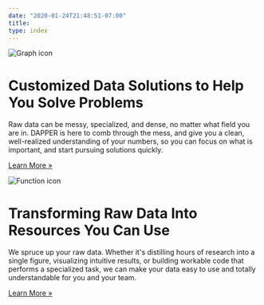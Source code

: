 ```yaml
---
date: "2020-01-24T21:48:51-07:00"
title: 
type: index
---
```


![Graph icon](/images/icon_graph.png#alignleft)
# Customized Data Solutions to Help You Solve Problems

Raw data can be messy, specialized, and dense, no matter what field you are in. DAPPER is here to comb through the mess, and give you a clean, well-realized understanding of your numbers, so you can focus on what is important, and start pursuing solutions quickly.

[Learn More &raquo;](/about/)

![Function icon](/images/icon_function.png#alignleft)
# Transforming Raw Data Into Resources You Can Use

We spruce up your raw data. Whether it's distilling hours of research into a single figure, visualizing intuitive results, or building workable code that performs a specialized task, we can make your data easy to use and totally understandable for you and your team.

[Learn More &raquo;](/services/)